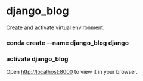 # django_blog

Create and activate virtual environment:
### conda create --name django_blog django 
### activate django_blog

Open [http://localhost:8000](http://localhost:8000) to view it in your browser.
